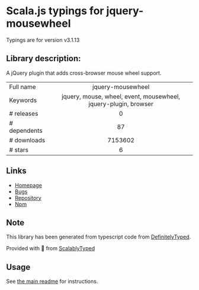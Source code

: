 
# Scala.js typings for jquery-mousewheel

Typings are for version v3.1.13

## Library description:
A jQuery plugin that adds cross-browser mouse wheel support.

|                    |                 |
| ------------------ | :-------------: |
| Full name          | jquery-mousewheel |
| Keywords           | jquery, mouse, wheel, event, mousewheel, jquery-plugin, browser |
| # releases         | 0 |
| # dependents       | 87 |
| # downloads        | 7153602 |
| # stars            | 6 |

## Links
- [Homepage](https://github.com/jquery/jquery-mousewheel)
- [Bugs](https://github.com/jquery/jquery-mousewheel/issues)
- [Repository](https://github.com/jquery/jquery-mousewheel)
- [Npm](https://www.npmjs.com/package/jquery-mousewheel)
    


## Note
This library has been generated from typescript code from [DefinitelyTyped](https://definitelytyped.org).

Provided with :purple_heart: from [ScalablyTyped](https://github.com/oyvindberg/ScalablyTyped)

## Usage
See [the main readme](../../readme.md) for instructions.


